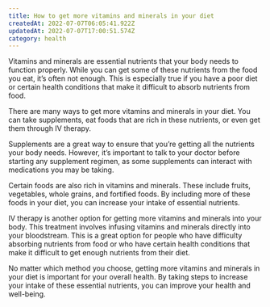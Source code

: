 ```yaml
---
title: How to get more vitamins and minerals in your diet
createdAt: 2022-07-07T06:05:41.922Z
updatedAt: 2022-07-07T17:00:51.574Z
category: health
---
```


Vitamins and minerals are essential nutrients that your body needs to function properly. While you can get some of these nutrients from the food you eat, it’s often not enough. This is especially true if you have a poor diet or certain health conditions that make it difficult to absorb nutrients from food.

There are many ways to get more vitamins and minerals in your diet. You can take supplements, eat foods that are rich in these nutrients, or even get them through IV therapy.

Supplements are a great way to ensure that you’re getting all the nutrients your body needs. However, it’s important to talk to your doctor before starting any supplement regimen, as some supplements can interact with medications you may be taking.

Certain foods are also rich in vitamins and minerals. These include fruits, vegetables, whole grains, and fortified foods. By including more of these foods in your diet, you can increase your intake of essential nutrients.

IV therapy is another option for getting more vitamins and minerals into your body. This treatment involves infusing vitamins and minerals directly into your bloodstream. This is a great option for people who have difficulty absorbing nutrients from food or who have certain health conditions that make it difficult to get enough nutrients from their diet.

No matter which method you choose, getting more vitamins and minerals in your diet is important for your overall health. By taking steps to increase your intake of these essential nutrients, you can improve your health and well-being.
